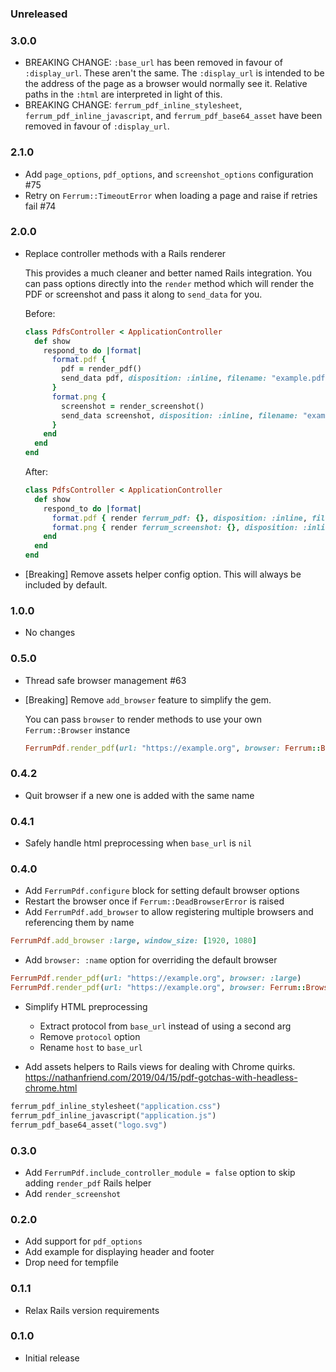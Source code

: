 ### Unreleased

### 3.0.0

* BREAKING CHANGE: `:base_url` has been removed in favour of `:display_url`. These aren't the same. The `:display_url` is intended to be the address of the page as a browser would normally see it. Relative paths in the `:html` are interpreted in light of this.
* BREAKING CHANGE: `ferrum_pdf_inline_stylesheet`, `ferrum_pdf_inline_javascript`, and `ferrum_pdf_base64_asset` have been removed in favour of `:display_url`.

### 2.1.0

* Add `page_options`, `pdf_options`, and `screenshot_options` configuration #75
* Retry on `Ferrum::TimeoutError` when loading a page and raise if retries fail #74

### 2.0.0

* Replace controller methods with a Rails renderer

  This provides a much cleaner and better named Rails integration. You can pass options directly into the `render` method which will render the PDF or screenshot and pass it along to `send_data` for you.

  Before:

  ```ruby
  class PdfsController < ApplicationController
    def show
      respond_to do |format|
        format.pdf {
          pdf = render_pdf()
          send_data pdf, disposition: :inline, filename: "example.pdf"
        }
        format.png {
          screenshot = render_screenshot()
          send_data screenshot, disposition: :inline, filename: "example.png"
        }
      end
    end
  end
  ```

  After:

  ```ruby
  class PdfsController < ApplicationController
    def show
      respond_to do |format|
        format.pdf { render ferrum_pdf: {}, disposition: :inline, filename: "example.pdf" }
        format.png { render ferrum_screenshot: {}, disposition: :inline, filename: "example.png" }
      end
    end
  end
  ```

* [Breaking] Remove assets helper config option. This will always be included by default.

### 1.0.0

* No changes

### 0.5.0

* Thread safe browser management #63
* [Breaking] Remove `add_browser` feature to simplify the gem.

  You can pass `browser` to render methods to use your own `Ferrum::Browser` instance

  ```ruby
  FerrumPdf.render_pdf(url: "https://example.org", browser: Ferrum::Browser.new)
  ```

### 0.4.2

* Quit browser if a new one is added with the same name

### 0.4.1

* Safely handle html preprocessing when `base_url` is `nil`

### 0.4.0

* Add `FerrumPdf.configure` block for setting default browser options
* Restart the browser once if `Ferrum::DeadBrowserError` is raised
* Add `FerrumPdf.add_browser` to allow registering multiple browsers and referencing them by name

```ruby
FerrumPdf.add_browser :large, window_size: [1920, 1080]
```

* Add `browser: :name` option for overriding the default browser

```ruby
FerrumPdf.render_pdf(url: "https://example.org", browser: :large)
FerrumPdf.render_pdf(url: "https://example.org", browser: Ferrum::Browser.new)
```

* Simplify HTML preprocessing
  * Extract protocol from `base_url` instead of using a second arg
  * Remove `protocol` option
  * Rename `host` to `base_url`

* Add assets helpers to Rails views for dealing with Chrome quirks.
  https://nathanfriend.com/2019/04/15/pdf-gotchas-with-headless-chrome.html

```ruby
ferrum_pdf_inline_stylesheet("application.css")
ferrum_pdf_inline_javascript("application.js")
ferrum_pdf_base64_asset("logo.svg")
```

### 0.3.0

* Add `FerrumPdf.include_controller_module = false` option to skip adding `render_pdf` Rails helper
* Add `render_screenshot`

### 0.2.0

* Add support for `pdf_options`
* Add example for displaying header and footer
* Drop need for tempfile

### 0.1.1

* Relax Rails version requirements

### 0.1.0

* Initial release
